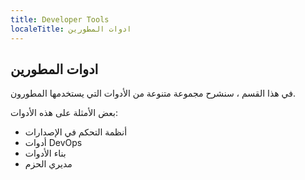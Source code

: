 ```yaml
---
title: Developer Tools
localeTitle: ادوات المطورين
---
```

## ادوات المطورين

في هذا القسم ، سنشرح مجموعة متنوعة من الأدوات التي يستخدمها المطورون.

بعض الأمثلة على هذه الأدوات:

*   أنظمة التحكم في الإصدارات
*   أدوات DevOps
*   بناء الأدوات
*   مديري الحزم